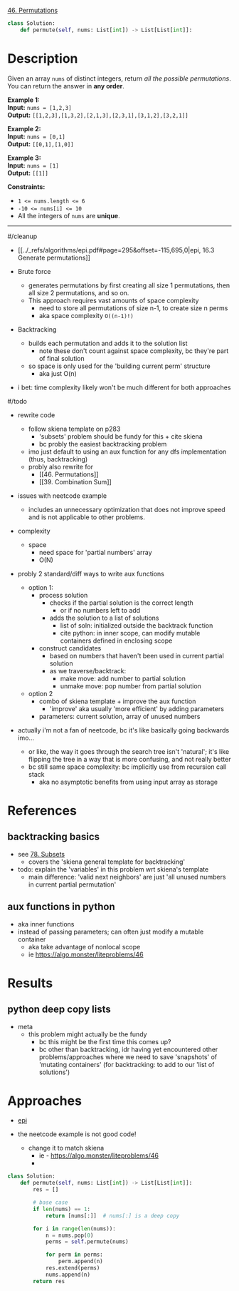[46. Permutations](https://leetcode.com/problems/permutations/)

```python
class Solution:
    def permute(self, nums: List[int]) -> List[List[int]]:

```

# Description

Given an array `nums` of distinct integers, return _all the possible permutations_. You can return the answer in **any order**.

**Example 1:**  
**Input:** `nums = [1,2,3]`  
**Output:** `[[1,2,3],[1,3,2],[2,1,3],[2,3,1],[3,1,2],[3,2,1]]`  

**Example 2:**  
**Input:** `nums = [0,1]`  
**Output:** `[[0,1],[1,0]]`  

**Example 3:**  
**Input:** `nums = [1]`  
**Output:** `[[1]]`

**Constraints:**
- `1 <= nums.length <= 6`
- `-10 <= nums[i] <= 10`
- All the integers of `nums` are **unique**.

---


#/cleanup 

- [[../_refs/algorithms/epi.pdf#page=295&offset=-115,695,0|epi, 16.3 Generate permutations]]


- Brute force
	- generates permutations by first creating all size 1 permutations, then all size 2 permutations, and so on.
	- This approach requires vast amounts of space complexity
		- need to store all permutations of size n-1, to create size n perms
		- aka space complexity `O((n-1)!)`
- Backtracking
	- builds each permutation and adds it to the solution list
		- note these don't count against space complexity, bc they're part of final solution
	- so space is only used for the 'building current perm' structure
		- aka just O(n)
- i bet: time complexity likely won't be much different for both approaches




#/todo 
- rewrite code
	- follow skiena template on p283
		- 'subsets' problem should be fundy for this + cite skiena
		- bc probly the easiest backtracking problem
	- imo just default to using an aux function for any dfs implementation (thus, backtracking)
	- probly also rewrite for
		- [[46. Permutations]]
		- [[39. Combination Sum]]




- issues with neetcode example
	- includes an unnecessary optimization that does not improve speed and is not applicable to other problems.
- complexity
	- space
		- need space for 'partial numbers' array
		- O(N)


- probly 2 standard/diff ways to write aux functions
	- option 1:
		- process solution
			- checks if the partial solution is the correct length
				- or if no numbers left to add
			- adds the solution to a list of solutions
				- list of soln: initialized outside the backtrack function
				- cite python: in inner scope, can modify mutable containers defined in enclosing scope
		- construct candidates
			- based on numbers that haven't been used in current partial solution
			- as we traverse/backtrack:
				- make move: add number to partial solution
				- unmake move: pop number from partial solution
	- option 2
		- combo of skiena template + improve the aux function
			- 'improve' aka usually 'more efficient' by adding parameters
		- parameters: current solution, array of unused numbers


- actually i'm not a fan of neetcode, bc it's like basically going backwards imo...
	- or like, the way it goes through the search tree isn't 'natural'; it's like flipping the tree in a way that is more confusing, and not really better
	- bc still same space complexity: bc implicitly use from recursion call stack
		- aka no asymptotic benefits from using input array as storage 







# References

## backtracking basics
- see [78. Subsets](78.%20Subsets.md)
	- covers the 'skiena general template for backtracking'
- todo: explain the 'variables' in this problem wrt skiena's template
	- main difference: 'valid next neighbors' are just 'all unused numbers in current partial permutation'


## aux functions in python
- aka inner functions
- instead of passing parameters; can often just modify a mutable container
	- aka take advantage of nonlocal scope
	- ie https://algo.monster/liteproblems/46



# Results

## python deep copy lists
- meta
	- this problem might actually be the fundy
		- bc this might be the first time this comes up?
		- bc other than backtracking, idr having yet encountered other problems/approaches where we need to save 'snapshots' of 'mutating containers' (for backtracking: to add to our 'list of solutions')




# Approaches

- [epi](../_refs/algorithms/epi.pdf#page=295&offset=-115,695,0)

- the neetcode example is not good code!
	- change it to match skiena
		- ie - https://algo.monster/liteproblems/46
		- 



```python
class Solution:
    def permute(self, nums: List[int]) -> List[List[int]]:
        res = []

        # base case
        if len(nums) == 1:
            return [nums[:]]  # nums[:] is a deep copy

        for i in range(len(nums)):
            n = nums.pop(0)
            perms = self.permute(nums)

            for perm in perms:
                perm.append(n)
            res.extend(perms)
            nums.append(n)
        return res

```